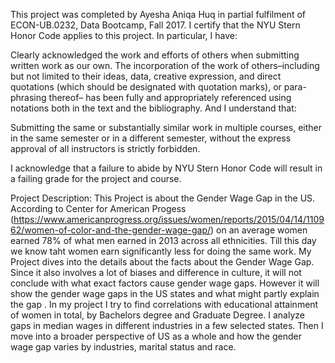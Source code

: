 This project was completed by Ayesha Aniqa Huq in partial fulfilment of ECON-UB.0232,
Data Bootcamp, Fall 2017. I certify that the NYU Stern Honor Code applies to this project. In
particular, I have:

Clearly acknowledged the work and efforts of others when submitting written work as our own.
The incorporation of the work of others–including but not limited to their ideas, data, creative
expression, and direct quotations (which should be designated with quotation marks), or para-
phrasing thereof– has been fully and appropriately referenced using notations both in the text
and the bibliography.
And I understand that:

Submitting the same or substantially similar work in multiple courses, either in the same semester
or in a different semester, without the express approval of all instructors is strictly forbidden.

I acknowledge that a failure to abide by NYU Stern Honor Code will result in a failing grade for
the project and course.

Project Description:
This Project is about the Gender Wage Gap in the US. According to Center for American Progess (https://www.americanprogress.org/issues/women/reports/2015/04/14/110962/women-of-color-and-the-gender-wage-gap/) on an average women earned 78% of what men earned in 2013 across all ethnicities. Till this day we know taht women earn significantly less for doing the same work. My Project dives into the details about the facts about the Gender Wage Gap. Since it also involves a lot of biases and difference in culture, it will not conclude with what exact factors cause gender wage gaps. However it will show the gender wage gaps in the US states and what might partly explain the gap . In my project I try to find correlations with educational attainment of women in total, by Bachelors degree and Graduate Degree. I analyze gaps in median wages in different industries in a few selected states. Then I move into a broader perspective of US as a whole and how the gender wage gap varies by industries, marital status and race.
